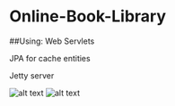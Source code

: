 # Online-Book-Library
##Using: 
Web Servlets

JPA for cache entities

Jetty server



![alt text](ULM.png "Screen shot 01")
![alt text](HTML.png "Screen shot 02")

